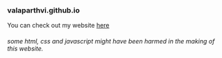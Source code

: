 ### valaparthvi.github.io
You can check out my website [here](http://valaparthvi.github.io)

###### some html, css and javascript might have been harmed in the making of this website.